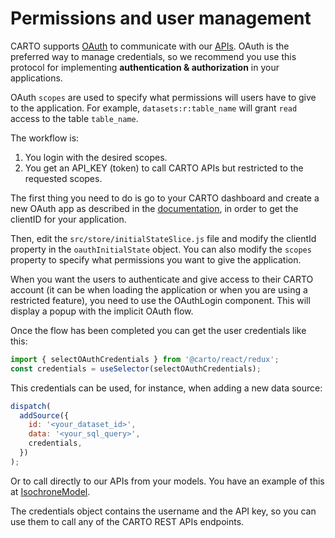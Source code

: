 
# Permissions and user management

CARTO supports [OAuth](https://en.wikipedia.org/wiki/OAuth) to communicate with our [APIs](https://carto.com/developers/). OAuth is the preferred way to manage credentials, so we recommend you use this protocol for implementing **authentication & authorization** in your applications.

OAuth `scopes` are used to specify what permissions will users have to give to the application. For example, `datasets:r:table_name` will grant `read` access to the table `table_name`.

The workflow is:

1) You login with the desired scopes.
2) You get an API_KEY (token) to call CARTO APIs but restricted to the requested scopes.

The first thing you need to do is go to your CARTO dashboard and create a new OAuth app as described in the [documentation](https://carto.com/developers/fundamentals/authorization/#oauth-apps), in order to get the clientID for your application.

Then, edit the `src/store/initialStateSlice.js` file and modify the clientId property in the `oauthInitialState` object. You can also modify the `scopes` property to specify what permissions you want to give the application.

When you want the users to authenticate and give access to their CARTO account (it can be when loading the application or when you are using a restricted feature), you need to use the OAuthLogin component. This will display a popup with the implicit OAuth flow.

Once the flow has been completed you can get the user credentials like this:

```javascript
import { selectOAuthCredentials } from '@carto/react/redux';
const credentials = useSelector(selectOAuthCredentials);
```

This credentials can be used, for instance, when adding a new data source:

```javascript
dispatch(
  addSource({
    id: '<your_dataset_id>',
    data: '<your_sql_query>',
    credentials,
  })
);
```

Or to call directly to our APIs from your models. You have an example of this at [IsochroneModel](https://github.com/CartoDB/carto-react-template/blob/develop/template-sample-app/template/src/models/IsochroneModel.js).

The credentials object contains the username and the API key, so you can use them to call any of the CARTO REST APIs endpoints.
